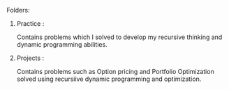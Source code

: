 Folders:

1. Practice : 
   
   Contains problems which I solved to develop my recursive thinking and dynamic programming abilities.


2. Projects :
   
   Contains problems such as Option pricing and Portfolio Optimization solved using recursiive dynamic programming and optimization.
